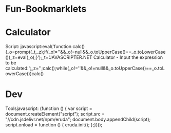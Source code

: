 # Fun-Bookmarklets

# Calculator
Script: javascript:eval('function calc(){_o=prompt(_t,_z);if(_o!=\'\'&&_o!=null&&_o.toUpperCase()==_o.toLowerCase())_z=eval(_o);}');_t='JAVASCRIPTER.NET Calculator - Input the expression to be calculated:';_z='';calc();while(_o!=''&&_o!=null&&_o.toUpperCase()==_o.toLowerCase())calc()
# Dev 
Toolsjavascript: (function () {  var script = document.createElement("script");  script.src = "//cdn.jsdelivr.net/npm/eruda";  document.body.appendChild(script);  script.onload = function () {    eruda.init();  };})();
